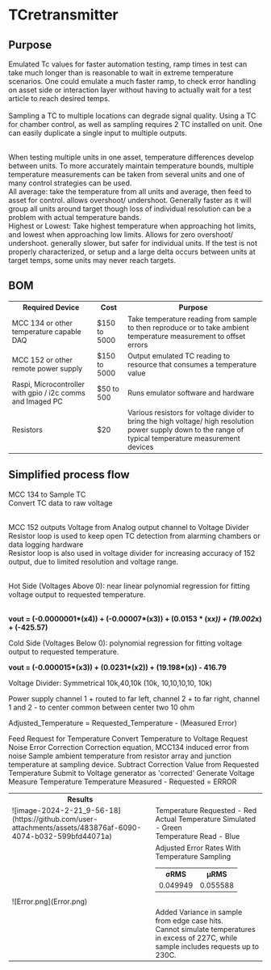 # TCretransmitter

<h2>Purpose</h2>
Emulated Tc values for faster automation testing, ramp times in test can take much longer than is reasonable to wait in extreme temperature scenarios. One could emulate a much faster ramp, to check error handling on asset side or interaction layer without having to actually wait for a test article to reach desired temps. 
</br></br>
Sampling a TC to multiple locations can degrade signal quality. Using a TC for chamber control, as well as sampling requires 2 TC installed on unit. One can easily duplicate a single input to multiple outputs.</br></br>

When testing multiple units in one asset, temperature differences develop between units. To more accurately maintain temperature bounds, multiple temperature measurements can be taken from several units and one of many control strategies can be used.</br>
All average: take the temperature from all units and average, then feed to asset for control. allows overshoot/ undershoot. Generally faster as it will group all units around target though loss of individual resolution can be a problem with actual temperature bands.</br>
Highest or Lowest: Take highest temperature when approaching hot limits, and lowest when approaching low limits. Allows for zero overshoot/ undershoot. generally slower, but safer for individual units. If the test is not properly characterized, or setup and a large delta occurs between units at target temps, some units may never reach targets. 
<h2>BOM</h2>
<table>
	<tr>
		<th>Required Device</th>
		<th>Cost</th>
		<th>Purpose</th>
	</tr>
	<tr>
		<td>
			MCC 134 or other temperature capable DAQ
		</td>
		<td>
			$150 to 5000	
		</td>
		<td>
			Take temperature reading from sample to then reproduce or to take ambient temperature measurement to offset errors
		</td>
	</tr>
	<tr>
		<td>
			MCC 152 or other remote power supply	
		</td>
		<td>
   			$150 to 5000	
		</td>
		<td>
   			Output emulated TC reading to resource that consumes a temperature value
		</td>
	</tr>
	<tr>
		<td>
			Raspi, Microcontroller with gpio / i2c comms and Imaged PC	
		</td>
		<td>
   			$50 to 500	
		</td>
		<td>
      			Runs emulator software and hardware
		</td>
	</tr>
	<tr>
		<td>
			Resistors	
		</td>
		<td>
   			$20	
		</td>
		<td>
			Various resistors for voltage divider to bring the high voltage/ high resolution power supply down to the range of typical temperature measurement devices
		</td>
	</tr>
</table>



		
<h2>Simplified process flow</h2>
MCC 134 to Sample TC</br>
Convert TC data to raw voltage</br></br>

MCC 152 outputs Voltage from Analog output channel to Voltage Divider</br>
Resistor loop is used to keep open TC detection from alarming chambers or data logging hardware</br>
Resistor loop is also used in voltage divider for increasing accuracy of 152 output, due to limited resolution and voltage range.</br></br>

Hot Side (Voltages Above 0): near linear polynomial regression for fitting voltage output to requested temperature.</br></br>

<b> vout = (-0.0000001*(x**4)) + (-0.00007*(x**3))  +  (0.0153 * (x*x)) + (19.002*x) + (-425.57) </b>


Cold Side (Voltages Below 0): polynomial regression for fitting voltage output to requested temperature.

<b>vout = (-0.000015*(x**3)) + (0.0231*(x**2)) + (19.198*(x)) - 416.79</b>

Voltage Divider: Symmetrical 10k,40,10k (10k, 10,10,10,10, 10k)

Power supply channel 1 + routed to far left, channel 2 + to far right, channel 1 and 2 - to center common between center two 10 ohm
 

Adjusted_Temperature = Requested_Temperature - (Measured Error)


Feed Request for Temperature
Convert Temperature to Voltage Request
Noise Error Correction
Correction equation, MCC134 induced error from noise
Sample ambient temperature from resistor array and junction temperature at sampling device. 
Subtract Correction Value from Requested Temperature
Submit to Voltage generator as 'corrected'
Generate Voltage
Measure Temperature 
Temperature Measured - Requested = ERROR

<table>
	<tr>
		<th>
			Results
		</th>
	</tr>
	<tr>
		<td>
			![image-2024-2-21_9-56-18](https://github.com/user-attachments/assets/483876af-6090-4074-b032-599bfd44071a)
		</td>
  		<td>
			Temperature Requested - Red</br>
			Actual Temperature Simulated - Green</br>
			Temperature Read - Blue
		</td>
	</tr>
 	<tr>
  		<td>
    			![Error.png](Error.png)
		</td>
		<td>
			Adjusted Error Rates With Temperature Sampling</br>
			<table>
				<tr>
					<th>
						σRMS
					</th>
					<th>
	    					μRMS
					</th>
				</tr>
				<tr>
					<td>0.049949</td>
					<td>0.055588</td>
				</tr>
			</table></br>
			Added Variance in sample from edge case hits.</br>
			Cannot simulate temperatures in excess of 227C, while sample includes requests up to 230C.
		</td>
	</tr>
</table>



